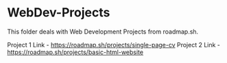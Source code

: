 # WebDev-Projects
 This folder deals with Web Development Projects from roadmap.sh.

 Project 1 Link - https://roadmap.sh/projects/single-page-cv
 Project 2 Link - https://roadmap.sh/projects/basic-html-website
